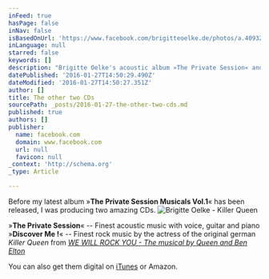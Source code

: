 ```yaml
---
inFeed: true
hasPage: false
inNav: false
isBasedOnUrl: 'https://www.facebook.com/brigitteoelke.de/photos/a.409328825840246.1073741834.125243407582124/619608921478901/?type=3&theater'
inLanguage: null
starred: false
keywords: []
description: "Brigitte Oelke's acoustic album »The Private Session« and Rock-EP »Discover Me !«"
datePublished: '2016-01-27T14:50:29.490Z'
dateModified: '2016-01-27T14:50:27.351Z'
author: []
title: The other two CDs
sourcePath: _posts/2016-01-27-the-other-two-cds.md
published: true
authors: []
publisher:
  name: facebook.com
  domain: www.facebook.com
  url: null
  favicon: null
_context: 'http://schema.org'
_type: Article

---
```

Before my latest album »**The Private Session Musicals Vol.1**« has been released, I was producing two amazing CDs. ![Brigitte Oelke - Killer Queen](https://scontent-frt3-1.xx.fbcdn.net/hphotos-xfp1/v/t1.0-9/s720x720/10940607_619608921478901_5579818368556586965_n.jpg?oh=5d44fefcb5a7f3c343451f26982845dc&oe=573BA8D2)

»**The Private Session**« -- Finest acoustic music with voice, guitar and piano  
»**Discover Me !**« -- Finest rock music by the actress of the original german  _Killer Queen_ from _[WE WILL ROCK YOU - The musical by Queen and Ben Elton][0]_

You can also get them digital on [iTunes][1] or Amazon.

[0]: http://www.wewillrockyou.de/
[1]: null